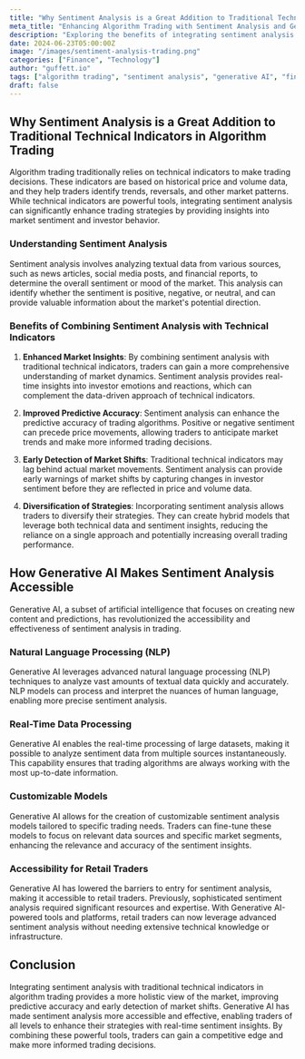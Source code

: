 ```yaml
---
title: "Why Sentiment Analysis is a Great Addition to Traditional Technical Indicators in Algorithm Trading"
meta_title: "Enhancing Algorithm Trading with Sentiment Analysis and Generative AI"
description: "Exploring the benefits of integrating sentiment analysis with traditional technical indicators in algorithm trading and how Generative AI makes it accessible."
date: 2024-06-23T05:00:00Z
image: "/images/sentiment-analysis-trading.png"
categories: ["Finance", "Technology"]
author: "guffett.io"
tags: ["algorithm trading", "sentiment analysis", "generative AI", "finance", "technology"]
draft: false
---
```


## Why Sentiment Analysis is a Great Addition to Traditional Technical Indicators in Algorithm Trading

Algorithm trading traditionally relies on technical indicators to make trading decisions. These indicators are based on historical price and volume data, and they help traders identify trends, reversals, and other market patterns. While technical indicators are powerful tools, integrating sentiment analysis can significantly enhance trading strategies by providing insights into market sentiment and investor behavior.

### Understanding Sentiment Analysis

Sentiment analysis involves analyzing textual data from various sources, such as news articles, social media posts, and financial reports, to determine the overall sentiment or mood of the market. This analysis can identify whether the sentiment is positive, negative, or neutral, and can provide valuable information about the market's potential direction.

### Benefits of Combining Sentiment Analysis with Technical Indicators

1. **Enhanced Market Insights**: By combining sentiment analysis with traditional technical indicators, traders can gain a more comprehensive understanding of market dynamics. Sentiment analysis provides real-time insights into investor emotions and reactions, which can complement the data-driven approach of technical indicators.

2. **Improved Predictive Accuracy**: Sentiment analysis can enhance the predictive accuracy of trading algorithms. Positive or negative sentiment can precede price movements, allowing traders to anticipate market trends and make more informed trading decisions.

3. **Early Detection of Market Shifts**: Traditional technical indicators may lag behind actual market movements. Sentiment analysis can provide early warnings of market shifts by capturing changes in investor sentiment before they are reflected in price and volume data.

4. **Diversification of Strategies**: Incorporating sentiment analysis allows traders to diversify their strategies. They can create hybrid models that leverage both technical data and sentiment insights, reducing the reliance on a single approach and potentially increasing overall trading performance.

## How Generative AI Makes Sentiment Analysis Accessible

Generative AI, a subset of artificial intelligence that focuses on creating new content and predictions, has revolutionized the accessibility and effectiveness of sentiment analysis in trading.

### Natural Language Processing (NLP)

Generative AI leverages advanced natural language processing (NLP) techniques to analyze vast amounts of textual data quickly and accurately. NLP models can process and interpret the nuances of human language, enabling more precise sentiment analysis.

### Real-Time Data Processing

Generative AI enables the real-time processing of large datasets, making it possible to analyze sentiment data from multiple sources instantaneously. This capability ensures that trading algorithms are always working with the most up-to-date information.

### Customizable Models

Generative AI allows for the creation of customizable sentiment analysis models tailored to specific trading needs. Traders can fine-tune these models to focus on relevant data sources and specific market segments, enhancing the relevance and accuracy of the sentiment insights.

### Accessibility for Retail Traders

Generative AI has lowered the barriers to entry for sentiment analysis, making it accessible to retail traders. Previously, sophisticated sentiment analysis required significant resources and expertise. With Generative AI-powered tools and platforms, retail traders can now leverage advanced sentiment analysis without needing extensive technical knowledge or infrastructure.

## Conclusion

Integrating sentiment analysis with traditional technical indicators in algorithm trading provides a more holistic view of the market, improving predictive accuracy and early detection of market shifts. Generative AI has made sentiment analysis more accessible and effective, enabling traders of all levels to enhance their strategies with real-time sentiment insights. By combining these powerful tools, traders can gain a competitive edge and make more informed trading decisions.